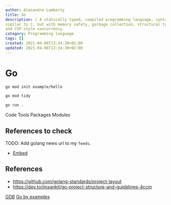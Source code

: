 ```yaml
---
author: Alexandre Lamberty
title: Go 
description: | A statically typed, compiled programming language, syntactically
similar to C, but with memory safety, garbage collection, structural typing,
and CSP-style concurrency.
category: Programming language
tags: []
created: 2021-04-06T13:34:30+02:00
updated: 2021-04-06T13:34:30+02:00
---
```


# Go

```sh
go mod init example/hello
```

```sh
go mod tidy
```

```sh
go run .
```

Code
Tools
Packages
Modules

## References to check

TODO: Add golang news url to my `feeds`.

- [Embed](https://golang.org/pkg/embed/)

## References

- <https://github.com/golang-standards/project-layout>
- <https://dev.to/jinxankit/go-project-structure-and-guidelines-4ccm>

[GDB](https://golang.org/doc/gdb)
[Go by examples](https://gobyexample.com/)
